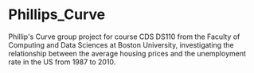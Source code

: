 # Phillips_Curve
Phillip's Curve group project for course CDS DS110 from the Faculty of Computing and Data Sciences at Boston University, investigating the relationship between the average housing prices and the unemployment rate in the US from 1987 to 2010.
